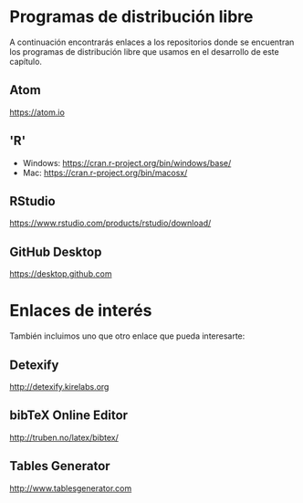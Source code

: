 # Programas de distribución libre
A continuación encontrarás enlaces a los repositorios donde se encuentran los programas de distribución libre que usamos en el desarrollo de este capítulo.

## Atom
https://atom.io

## 'R'
* Windows:
https://cran.r-project.org/bin/windows/base/
* Mac:
https://cran.r-project.org/bin/macosx/

## RStudio
https://www.rstudio.com/products/rstudio/download/

## GitHub Desktop
https://desktop.github.com

# Enlaces de interés
También incluimos uno que otro enlace que pueda interesarte:

## Detexify
http://detexify.kirelabs.org

## bibTeX Online Editor
http://truben.no/latex/bibtex/

## Tables Generator
http://www.tablesgenerator.com
